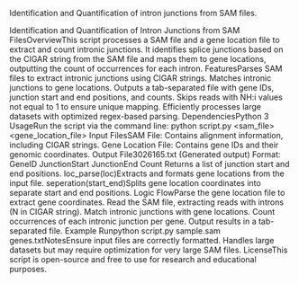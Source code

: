 Identification and Quantification of intron junctions from SAM files.

Identification and Quantification of Intron Junctions from SAM FilesOverviewThis script processes a SAM file and a gene location file to extract and count intronic junctions. It identifies splice junctions based on the CIGAR string from the SAM file and maps them to gene locations, outputting the count of occurrences for each intron.
FeaturesParses SAM files to extract intronic junctions using CIGAR strings.
Matches intronic junctions to gene locations.
Outputs a tab-separated file with gene IDs, junction start and end positions, and counts.
Skips reads with NH:i values not equal to 1 to ensure unique mapping.
Efficiently processes large datasets with optimized regex-based parsing.
DependenciesPython 3
UsageRun the script via the command line:
python script.py <sam_file> <gene_location_file>
Input FilesSAM File: Contains alignment information, including CIGAR strings.
Gene Location File: Contains gene IDs and their genomic coordinates.
Output File3026165.txt (Generated output)
Format: GeneID    JunctionStart    JunctionEnd    Count
Returns a list of junction start and end positions.
loc_parse(loc)Extracts and formats gene locations from the input file.
seperation(start_end)Splits gene location coordinates into separate start and end positions.
Logic FlowParse the gene location file to extract gene coordinates.
Read the SAM file, extracting reads with introns (N in CIGAR string).
Match intronic junctions with gene locations.
Count occurrences of each intronic junction per gene.
Output results in a tab-separated file.
Example Runpython script.py sample.sam genes.txtNotesEnsure input files are correctly formatted.
Handles large datasets but may require optimization for very large SAM files.
LicenseThis script is open-source and free to use for research and educational purposes.